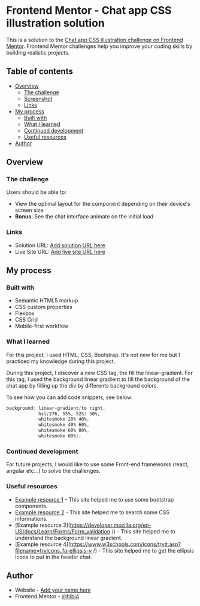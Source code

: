 # Frontend Mentor - Chat app CSS illustration solution

This is a solution to the [Chat app CSS illustration challenge on Frontend Mentor](https://www.frontendmentor.io/challenges/chat-app-css-illustration-O5auMkFqY). Frontend Mentor challenges help you improve your coding skills by building realistic projects. 

## Table of contents

- [Overview](#overview)
  - [The challenge](#the-challenge)
  - [Screenshot](#screenshot)
  - [Links](#links)
- [My process](#my-process)
  - [Built with](#built-with)
  - [What I learned](#what-i-learned)
  - [Continued development](#continued-development)
  - [Useful resources](#useful-resources)
- [Author](#author)

## Overview

### The challenge

Users should be able to:

- View the optimal layout for the component depending on their device's screen size
- **Bonus**: See the chat interface animate on the initial load

### Links

- Solution URL: [Add solution URL here](https://github.com/Hibi4/FrontentMentor_project.git)
- Live Site URL: [Add live site URL here](https://your-live-site-url.com)

## My process

### Built with

- Semantic HTML5 markup
- CSS custom properties
- Flexbox
- CSS Grid
- Mobile-first workflow


### What I learned

For this project, I used HTML, CSS, Bootstrap. It's not new for me but I practiced my knowledge during this project.

During this project, I discover a new CSS tag, the fill the linear-gradient. For this tag, I used the background linear gradient to fill the background of the chat app by filling up the div by differents background colors. 

To see how you can add code snippets, see below:

```css
background: linear-gradient(to right,
            hsl(276, 55%, 52%) 50%,
            whitesmoke 20% 40%,
            whitesmoke 40% 60%,
            whitesmoke 60% 80%,
            whitesmoke 80%);
```

### Continued development

For future projects, I would like to use some Front-end frameworks (react, angular etc...) to solve the challenges.

### Useful resources

- [Example resource 1](https://getbootstrap.com/docs/4.6/getting-started/introduction/) - This site helped me to use some bootstrap components.
- [Example resource 2](www.w3schools.com/) - This site helped me to search some CSS informations.
- [Example resource 3](https://developer.mozilla.org/en-US/docs/Learn/Forms/Form_validation /) - This site helped me to understand the background linear gradient.
- [Example resource 4](https://www.w3schools.com/icons/tryit.asp?filename=tryicons_fa-ellipsis-v /) - This site helped me to get the ellipsis icons to put in the header chat.


## Author

- Website - [Add your name here](https://www.your-site.com)
- Frontend Mentor - [@hibi4](https://www.frontendmentor.io/profile/Hibi4)

